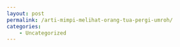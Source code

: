 ```yaml
---
layout: post
permalink: /arti-mimpi-melihat-orang-tua-pergi-umroh/
categories:
    - Uncategorized
---
```


